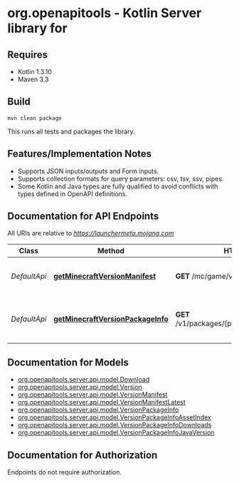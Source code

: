 # org.openapitools - Kotlin Server library for 

## Requires

* Kotlin 1.3.10
* Maven 3.3

## Build

```
mvn clean package
```

This runs all tests and packages the library.

## Features/Implementation Notes

* Supports JSON inputs/outputs and Form inputs.
* Supports collection formats for query parameters: csv, tsv, ssv, pipes.
* Some Kotlin and Java types are fully qualified to avoid conflicts with types defined in OpenAPI definitions.

<a id="documentation-for-api-endpoints"></a>
## Documentation for API Endpoints

All URIs are relative to *https://launchermeta.mojang.com*

Class | Method | HTTP request | Description
------------ | ------------- | ------------- | -------------
*DefaultApi* | [**getMinecraftVersionManifest**](docs/DefaultApi.md#getminecraftversionmanifest) | **GET** /mc/game/version_manifest.json | Get Minecraft version manifest
*DefaultApi* | [**getMinecraftVersionPackageInfo**](docs/DefaultApi.md#getminecraftversionpackageinfo) | **GET** /v1/packages/{packageId}/{versionId}.json | Get Minecraft version package info


<a id="documentation-for-models"></a>
## Documentation for Models

 - [org.openapitools.server.api.model.Download](docs/Download.md)
 - [org.openapitools.server.api.model.Version](docs/Version.md)
 - [org.openapitools.server.api.model.VersionManifest](docs/VersionManifest.md)
 - [org.openapitools.server.api.model.VersionManifestLatest](docs/VersionManifestLatest.md)
 - [org.openapitools.server.api.model.VersionPackageInfo](docs/VersionPackageInfo.md)
 - [org.openapitools.server.api.model.VersionPackageInfoAssetIndex](docs/VersionPackageInfoAssetIndex.md)
 - [org.openapitools.server.api.model.VersionPackageInfoDownloads](docs/VersionPackageInfoDownloads.md)
 - [org.openapitools.server.api.model.VersionPackageInfoJavaVersion](docs/VersionPackageInfoJavaVersion.md)


<a id="documentation-for-authorization"></a>
## Documentation for Authorization

Endpoints do not require authorization.

